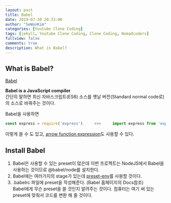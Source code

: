 ```yaml
---
layout: post
title: Babel
date: 2019-07-30 20:33:00
author: "SeWonKim"
categories: [Youtube Clone Coding]
tags: [jekyll, Youtube Clone Coding, Clone Coding, Nomadcoders]
fullview: false
comments: true
description: What is Babel?
---
```



## What is Babel?
[Babel](https://babeljs.io/)

**Babel is a JavaScript compiler**     
간단히 말하면 최신 자바스크립트(ES6) 소스를 옛날 버전(Standard normal code로)의 소스로 바꿔주는 것이다.

Babel을 사용하면     
```javascript
const express = require('express')     >>>     import express from 'express' 
```
이렇게 쓸 수 도 있고, [arrow function expression](https://developer.mozilla.org/ko/docs/Web/JavaScript/Reference/Functions/%EC%95%A0%EB%A1%9C%EC%9A%B0_%ED%8E%91%EC%85%98)도 사용할 수 있다.


## Install Babel
1. Babel은 사용할 수 있는 preset이 많은데 이번 프로젝트는 NodeJS에서 Babel을 사용하는 것이므로 @babel/node를 설치한다.
2. Babel에는 여러가지의 stage가 있는데 [preset-env](https://babeljs.io/docs/en/babel-preset-env)를 사용할 것이다.
3. .babelrc 파일에 preset을 작성해준다. (Babel 홈페이지의 Docs참조)     
Babel에게 무슨 preset을 쓸 것인지 알려주는 것이다. 컴퓨터는 여기 써 있는 preset에 맞춰서 코드를 변환 해 줄 것이다.


